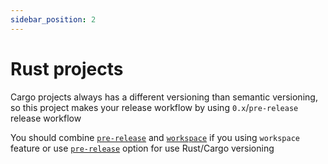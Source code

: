 ```yaml
---
sidebar_position: 2
---
```


# Rust projects

Cargo projects always has a different versioning than semantic versioning, so this project makes your release workflow by using `0.x`/`pre-release` release workflow

You should combine [`pre-release`](../USAGE.md#pre-release) and [`workspace`](../USAGE.md#workspace) if you using `workspace` feature or use [`pre-release`](../USAGE.md#pre-release) option for use Rust/Cargo versioning
